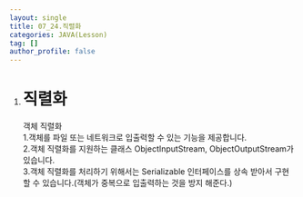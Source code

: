 ```yaml
---
layout: single
title: 07_24.직렬화
categories: JAVA(Lesson)
tag: []
author_profile: false
---
```


1. # 직렬화
   객체 직렬화   
   1.객체를 파일 또는 네트워크로 입출력할 수 있는 기능을 제공합니다.   
   2.객체 직렬화를 지원하는 클래스 ObjectInputStream, ObjectOutputStream가 있습니다.   
   3.객체 직렬화를 처리하기 위해서는 Serializable 인터페이스를 상속 받아서 구현할 수 있습니다.(객체가 중복으로 입출력하는 것을 방지 해준다.)   

   